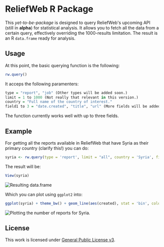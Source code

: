 ReliefWeb R Package
===================

This _yet-to-be-package_ is designed to query ReliefWeb's upcoming API (still in __alpha__) for statistical analysis. It allows you to fetch all the data from a certain query, effectively overriding the 1000-results limitation. The result is an R `data.frame` ready for analysis.


Usage
-----

At this point, the basic querying function is the following:

```r
rw.query()
```

It acceps the following paramenters:

```r
type = "report", "job" (Other types will be added soon.)
limit = 1 to 1000 (Not really that relevant in this version.)
country = "Full name of the country of interest."
field1 to 3 = "date.created", "title", "url" (More fields will be added soon.)
```

The function currently works well with up to three fields.


Example
-------
For getting all the reports available in ReliefWeb that have Syria as their primary country (clarify this!) you can do:

```r
syria <- rw.query(type = 'report', limit = "all", country = 'Syria', field1 = 'url', field2 = 'title', field3 = 'date.created')
```

The result will be:

```r
View(syria)
```

![Resulting data.frame](https://raw.github.com/luiscape/reliefweb-study/master/readme/dataframe.png)

Which you can plot using `ggplot2` into:

```r
ggplot(syria) + theme_bw() + geom_line(aes(created), stat = 'bin', color = "#0988bb", size = 1.5)
```

![Plotting the number of reports for Syria.](https://raw.github.com/luiscape/reliefweb-study/master/readme/reports-syria.png)


License
-------
This work is licensed under [General Public License v3](https://www.gnu.org/copyleft/gpl.html).

